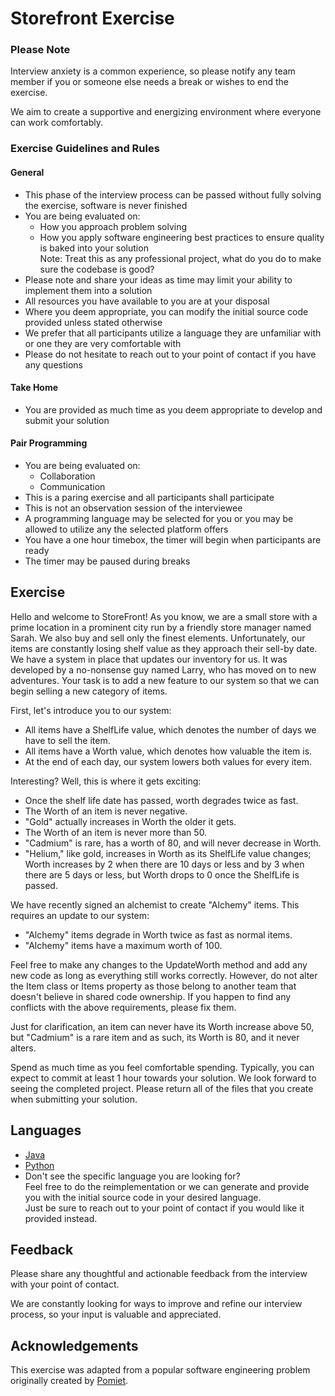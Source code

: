 # Storefront Exercise

### Please Note 

Interview anxiety is a common experience, so please notify any team member if you or someone else needs a break or wishes to end the exercise.

We aim to create a supportive and energizing environment where everyone can work comfortably.

### Exercise Guidelines and Rules

#### General

- This phase of the interview process can be passed without fully solving the exercise, software is never finished
- You are being evaluated on:
    - How you approach problem solving
    - How you apply software engineering best practices to ensure quality is baked into your solution \
      Note: Treat this as any professional project, what do you do to make sure the codebase is good?
- Please note and share your ideas as time may limit your ability to implement them into a solution
- All resources you have available to you are at your disposal
- Where you deem appropriate, you can modify the initial source code provided unless stated otherwise
- We prefer that all participants utilize a language they are unfamiliar with or one they are very comfortable with
- Please do not hesitate to reach out to your point of contact if you have any questions

#### Take Home

- You are provided as much time as you deem appropriate to develop and submit your solution


#### Pair Programming
- You are being evaluated on:
    - Collaboration
    - Communication
- This is a paring exercise and all participants shall participate
- This is not an observation session of the interviewee
- A programming language may be selected for you or you may be allowed to utilize any the selected platform offers
- You have a one hour timebox, the timer will begin when participants are ready
- The timer may be paused during breaks

## Exercise

 Hello and welcome to StoreFront! As you know, we are a small store with a prime location in a prominent city run by a friendly store manager named Sarah. We also buy and sell only the finest elements. Unfortunately, our items are constantly losing shelf value as they approach their sell-by date. We have a system in place that updates our inventory for us. It was developed by a no-nonsense guy named Larry, who has moved on to new adventures. Your task is to add a new feature to our system so that we can begin selling a new category of items.

First, let's introduce you to our system:
* All items have a ShelfLife value, which denotes the number of days we have to sell the item.
* All items have a Worth value, which denotes how valuable the item is.
* At the end of each day, our system lowers both values for every item.

Interesting? Well, this is where it gets exciting:
* Once the shelf life date has passed, worth degrades twice as fast.
* The Worth of an item is never negative.
* "Gold" actually increases in Worth the older it gets.
* The Worth of an item is never more than 50.
* "Cadmium" is rare, has a worth of 80, and will never decrease in Worth.
* "Helium," like gold, increases in Worth as its ShelfLife value changes; Worth increases by 2 when there are 10 days or less and by 3 when there are 5 days or less, but Worth drops to 0 once the ShelfLife is passed.

We have recently signed an alchemist to create "Alchemy" items. This requires an update to our system:
* "Alchemy" items degrade in Worth twice as fast as normal items.
* "Alchemy" items have a maximum worth of 100.

Feel free to make any changes to the UpdateWorth method and add any new code as long as everything still works correctly. However, do not alter the Item class or Items property as those belong to another team that doesn't believe in shared code ownership. If you happen to find any conflicts with the above requirements, please fix them.

Just for clarification, an item can never have its Worth increase above 50, but "Cadmium" is a rare item and as such, its Worth is 80, and it never alters.

Spend as much time as you feel comfortable spending. Typically, you can expect to commit at least 1 hour towards your solution. We look forward to seeing the completed project. Please return all of the files that you create when submitting your solution.

## Languages 
- [Java](languages/java/)
- [Python](languages/python/)
- Don't see the specific language you are looking for? \
  Feel free to do the reimplementation or we can generate and provide you with the initial source code in your desired language. \
  Just be sure to reach out to your point of contact if you would like it provided instead.

## Feedback

Please share any thoughtful and actionable feedback from the interview with your point of contact. 

We are constantly looking for ways to improve and refine our interview process, so your input is valuable and appreciated.

## Acknowledgements

This exercise was adapted from a popular software engineering problem originally created by [Pomiet](https://www.pomiet.com/).
